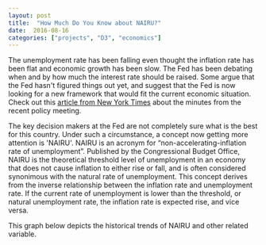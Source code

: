 ```yaml
---
layout: post
title:  "How Much Do You Know about NAIRU?"
date:  2016-08-16
categories: ["projects", "D3", "economics"]
---
```


The unemployment rate has been falling even thought the inflation rate has been flat and economic growth has been slow. The Fed has been debating when and by how much the interest rate should be raised. Some argue that the Fed hasn't figured things out yet, and suggest that the Fed is now looking for a new framework that would fit the current economic situation. Check out this [article from New York Times](http://nyti.ms/2b50TD8) about the minutes from the recent policy meeting.


The key decision makers at the Fed are not completely sure what is the best for this country. Under such a circumstance, a concept now getting more attention is 'NAIRU'. NAIRU is an acronym for “non-accelerating-inflation rate of unemployment”. Published by the Congressional Budget Office, NAIRU is the theoretical threshold level of unemployment in an economy that does not cause inflation to either rise or fall, and is often considered synonimous with the natural rate of unemployment. This concept derives from the inverse relationship between the inflation rate and unemployment rate. If the current rate of unemployment is lower than the threshold, or natural unemployment rate, the inflation rate is expected rise, and vice versa.


This graph below depicts the historical trends of NAIRU and other related variable.

<script src="https://d3js.org/d3.v4.min.js"></script>
<style>

.line {
  fill: none;
  stroke: steelblue;
  stroke-width: 1.5px;
}
#d3-graph {
  width: 100%;
  height: 100%;
}

</style>
<div id="d3-graph"><span id="tooltip"></span></div>
<script>
var margin = {top: 20, right: 80, bottom: 30, left: 50},
    width = 680 - margin.left - margin.right,
    height = 500 - margin.top - margin.bottom;

var svg = d3.select("#d3-graph").append("svg")
    .attr("width", width + margin.left + margin.right)
    .attr("height", height + margin.top + margin.bottom);

var g = svg.append("g").attr("transform", "translate(" + margin.left + "," + margin.top + ")");

var tooltip = d3.select("#tooltip").append("div")
    .style("position", "absolute")
    .style("padding", "0 10px")
    .style("background", "yellow")
    .style("opacity", 0)

var parseTime = d3.timeParse("%Y-%m-%d");

var x = d3.scaleTime().range([0, width]),
    y = d3.scaleLinear().range([height, 0]),
    z = d3.scaleOrdinal(d3.schemeCategory10);

var line = d3.line()
    .curve(d3.curveBasis)
    .x(function(d) { return x(d.date); })
    .y(function(d) { return y(d.percentage); });

d3.csv("/assets/posts/2016-08-16-NAIRU/fred.csv", type, function(error, data) {
  if (error) throw error;

  var variables = data.columns.slice(1).map(function(id) {
    return {
      id: id,
      values: data.map(function(d) {
        return {date: d.date, percentage: d[id]};
      })
    };
  });
  console.log(variables)

  x.domain(d3.extent(data, function(d) { return d.date; }));

  y.domain([
    d3.min(variables, function(c) { return d3.min(c.values, function(d) { return d.percentage; }); }),
    d3.max(variables, function(c) { return d3.max(c.values, function(d) { return d.percentage; }); })
  ]);

  z.domain(variables.map(function(c) { return c.id; }));

  g.append("g")
      .attr("class", "axis axis--x")
      .attr("transform", "translate(0," + height + ")")
      .call(d3.axisBottom(x));

  g.append("g")
      .attr("class", "axis axis--y")
      .call(d3.axisLeft(y))
    .append("text")
      .attr("transform", "rotate(-90)")
      .attr("y", 6)
      .attr("dy", "0.71em")
      .attr("fill", "#000")
      .text("percentage, %");

  var variable = g.selectAll(".variable")
    .data(variables)
    .enter().append("g")
      .attr("class", "variable");

  variable.append("path")
      .attr("class", "line")
      .attr("d", function(d) { return line(d.values); })
      .style("stroke", function(d) { return z(d.id); })
      .on("mouseover", function(d) {
          tooltip.transition()
              .style("opacity", .9)
          tooltip.html(d.values[1])
              .style('left', (d3.event.pageX - 35) + 'px')
              .style('top', (d3.event.pageY - 30) + 'px')
      .on("mouseout", function(d) {
          tooltip.transition()
              .style("opacity", 0)
      })
      });

  variable.append("text")
      .datum(function(d) { return {id: d.id, value: d.values[d.values.length - 1]}; })
      .attr("transform", function(d) { return "translate(" + x(d.value.date) + "," + y(d.value.percentage) + ")"; })
      .attr("x", 3)
      .attr("dy", "0.35em")
      .style("font", "10px sans-serif")
      .text(function(d) { return d.id; });
});

function type(d, _, columns) {
  d.date = parseTime(d.date);
  for (var i = 1, n = columns.length, c; i < n; ++i) d[c = columns[i]] = +d[c];
  return d;
}

</script>


We can see that as the actual unemployment goes below NAIRU, the Fed raises the federal fund rate to lower the inflation. Note how the actual unemployment rate is reaching very close to NAIRU near the second quarter of 2016. There are many discussions on whether the Fed is going to raise the interest rate in the near future to avoid inflation pressures. The Fed has been paying close attention to the NAIRU so that it can react accordingly before the slack in the job market disappear. 


However, the current economic situation is challenging the current estimate of NAIRU of the US economy. Although the actual unemployment rate has been consistantly falling, the inflation rate has been flat and is expected to remain so. Consequently, some officials and scholars are contemplating revising down the estimated NAIRU. Yet, it is very difficult to measure NAIRU accurately. In fact, the natural unemployment rate of the economy is affected by numerous factors such as the productivity of the economy and job matching efficiency in the labor market. The scholarly estimates of NAIRU so far often involve a high degree of statistical uncertainty. 


The difficulty in measuring the natural unemployment rate of the economy poses an additional problem to the central bank. The Fed officials have been showing many signs they would raise the interest rate in the near future. Definitely, now is the time to revisit our understanding of NAIRU.